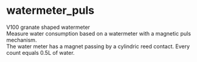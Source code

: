 # watermeter_puls
V100 granate shaped watermeter<br>
Measure water consumption based on a watermeter with a magnetic puls mechanism.<br>
The water meter has a magnet passing by a cylindric reed contact. Every count equals 0.5L of water.
